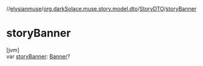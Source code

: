 //[elysianmuse](../../../index.md)/[org.darkSolace.muse.story.model.dto](../index.md)/[StoryDTO](index.md)/[storyBanner](story-banner.md)

# storyBanner

[jvm]\
var [storyBanner](story-banner.md): [Banner](../../org.darkSolace.muse.story.model/-banner/index.md)?
